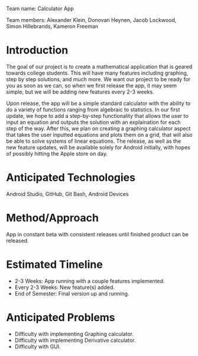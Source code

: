 Team name: Calculator App

Team members: Alexander Klein, Donovan Heynen, Jacob Lockwood, Simon Hillebrands, Kameron Freeman

# Introduction

The goal of our project is to create a mathematical application that is geared towards college students. This will have many features including graphing, step by step solutions, and much more. We want our project to be ready for you as soon as we can, so when we first release the app, it may seem simple, but we will be adding new features every 2-3 weeks.

Upon release, the app will be a simple standard calculator with the ability to do a variety of functions ranging from algebraic to statistics. In our first update, we hope to add a step-by-step functionality that allows the user to input an equation and outputs the solution with an explaination for each step of the way. After this, we plan on creating a graphing calculator aspect that takes the user inputted equations and plots them on a grid, that will also be able to solve systems of linear equations. The release, as well as the new feature updates, will be available solely for Android initially, with hopes of possibly hitting the Apple store on day. 

# Anticipated Technologies

Android Studio, GitHub, Git Bash, Android Devices

# Method/Approach

App in constant beta with consistent releases until finished product can be released.

# Estimated Timeline

- 2-3 Weeks: App running with a couple features implemented.
- Every 2-3 Weeks: New feature(s) added.
- End of Semester: Final version up and running.

# Anticipated Problems

- Difficulty with implementing Graphing calculator.
- Difficulty with implementing Derivative calculator.
- Difficulty with GUI.
